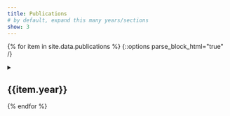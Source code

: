 ```yaml
---
title: Publications
# by default, expand this many years/sections
show: 3
---
```

{% for item in site.data.publications %}
{::options parse_block_html="true" /}
<details {% if forloop.index0 < page.show %}open{% endif %}>
  <summary><h2>{{item.year}}</h2></summary>
  {% for pub in item.pubs %}
  - {{ pub.citation }} {% if pub.doi %}[doi:{{ pub.doi }}](https://doi.org/{{ pub.doi }}){% endif %}
  {% endfor %}
  {{ item.pubs | map: "footnotes" | compact }}
</details>
{% endfor %}
